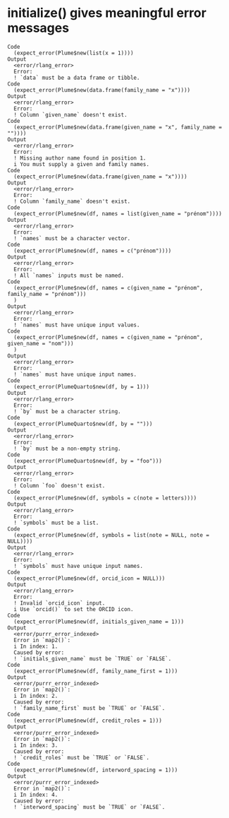 # initialize() gives meaningful error messages

    Code
      (expect_error(Plume$new(list(x = 1))))
    Output
      <error/rlang_error>
      Error:
      ! `data` must be a data frame or tibble.
    Code
      (expect_error(Plume$new(data.frame(family_name = "x"))))
    Output
      <error/rlang_error>
      Error:
      ! Column `given_name` doesn't exist.
    Code
      (expect_error(Plume$new(data.frame(given_name = "x", family_name = ""))))
    Output
      <error/rlang_error>
      Error:
      ! Missing author name found in position 1.
      i You must supply a given and family names.
    Code
      (expect_error(Plume$new(data.frame(given_name = "x"))))
    Output
      <error/rlang_error>
      Error:
      ! Column `family_name` doesn't exist.
    Code
      (expect_error(Plume$new(df, names = list(given_name = "prénom"))))
    Output
      <error/rlang_error>
      Error:
      ! `names` must be a character vector.
    Code
      (expect_error(Plume$new(df, names = c("prénom"))))
    Output
      <error/rlang_error>
      Error:
      ! All `names` inputs must be named.
    Code
      (expect_error(Plume$new(df, names = c(given_name = "prénom", family_name = "prénom")))
      )
    Output
      <error/rlang_error>
      Error:
      ! `names` must have unique input values.
    Code
      (expect_error(Plume$new(df, names = c(given_name = "prénom", given_name = "nom")))
      )
    Output
      <error/rlang_error>
      Error:
      ! `names` must have unique input names.
    Code
      (expect_error(PlumeQuarto$new(df, by = 1)))
    Output
      <error/rlang_error>
      Error:
      ! `by` must be a character string.
    Code
      (expect_error(PlumeQuarto$new(df, by = "")))
    Output
      <error/rlang_error>
      Error:
      ! `by` must be a non-empty string.
    Code
      (expect_error(PlumeQuarto$new(df, by = "foo")))
    Output
      <error/rlang_error>
      Error:
      ! Column `foo` doesn't exist.
    Code
      (expect_error(Plume$new(df, symbols = c(note = letters))))
    Output
      <error/rlang_error>
      Error:
      ! `symbols` must be a list.
    Code
      (expect_error(Plume$new(df, symbols = list(note = NULL, note = NULL))))
    Output
      <error/rlang_error>
      Error:
      ! `symbols` must have unique input names.
    Code
      (expect_error(Plume$new(df, orcid_icon = NULL)))
    Output
      <error/rlang_error>
      Error:
      ! Invalid `orcid_icon` input.
      i Use `orcid()` to set the ORCID icon.
    Code
      (expect_error(Plume$new(df, initials_given_name = 1)))
    Output
      <error/purrr_error_indexed>
      Error in `map2()`:
      i In index: 1.
      Caused by error:
      ! `initials_given_name` must be `TRUE` or `FALSE`.
    Code
      (expect_error(Plume$new(df, family_name_first = 1)))
    Output
      <error/purrr_error_indexed>
      Error in `map2()`:
      i In index: 2.
      Caused by error:
      ! `family_name_first` must be `TRUE` or `FALSE`.
    Code
      (expect_error(Plume$new(df, credit_roles = 1)))
    Output
      <error/purrr_error_indexed>
      Error in `map2()`:
      i In index: 3.
      Caused by error:
      ! `credit_roles` must be `TRUE` or `FALSE`.
    Code
      (expect_error(Plume$new(df, interword_spacing = 1)))
    Output
      <error/purrr_error_indexed>
      Error in `map2()`:
      i In index: 4.
      Caused by error:
      ! `interword_spacing` must be `TRUE` or `FALSE`.

